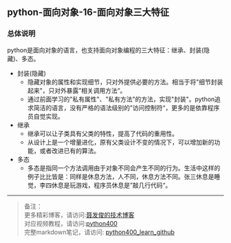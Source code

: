 ## python-面向对象-16-面向对象三大特征

### 总体说明
python是面向对象的语言，也支持面向对象编程的三大特征：继承、封装(隐藏)、多态。

- 封装(隐藏)  
  -  隐藏对象的属性和实现细节，只对外提供必要的方法。相当于将"细节封装起来"，只对外暴露”相关调用方法“。
  -  通过前面学习的"私有属性"、"私有方法"的方法，实现"封装"。python追求简洁的语言，没有严格的语法级别的”访问控制符“，更多的是依靠程序员自觉实现。
- 继承
	- 继承可以让子类具有父类的特性，提高了代码的重用性。
	- 从设计上是一个增量进化，原有父类设计不变的情况下，可以增加新的功能，或者改进已有的算法。
- 多态
	- 多态是指同一个方法调用由于对象不同会产生不同的行为。生活中这样的例子比比皆是：同样是休息方法，人不同，休息方法不同。张三休息是睡觉，李四休息是玩游戏，程序员休息是”敲几行代码“。


---
> 备注：   
> 更多精彩博客，请访问:[聂发俊的技术博客](http://www.niefajun.com/)  
> 对应视频教程，请访问:[python400](https://www.bilibili.com/video/BV1WE411j7p3)  
> 完整markdown笔记，请访问: [python400_learn_github](https://github.com/niefajun/python400_learn)
